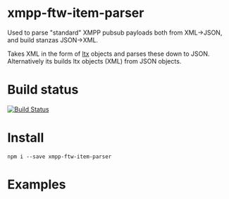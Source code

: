 xmpp-ftw-item-parser
====================

Used to parse "standard" XMPP pubsub payloads both from XML→JSON, and build stanzas JSON→XML.

Takes XML in the form of [ltx](https://github.com/astro/ltx) objects and 
parses these down to JSON. Alternatively its builds ltx objects (XML) 
from JSON objects.

# Build status

[![Build Status](https://secure.travis-ci.org/lloydwatkin/xmpp-ftw-item-parser.png)](http://travis-ci.org/lloydwatkin/xmpp-ftw-item-parser)

# Install

```
npm i --save xmpp-ftw-item-parser
```

# Examples


